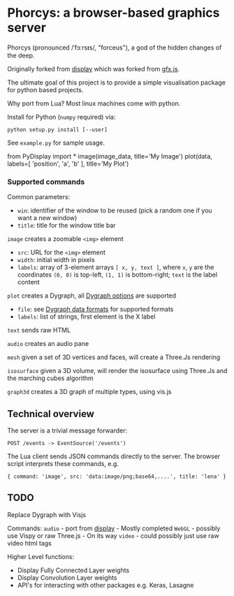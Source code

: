 # Phorcys: a browser-based graphics server
Phorcys (pronounced /ˈfɔːrsᵻs/, "forceus"), a god of the hidden changes of the deep.

Originally forked from [display](https://github.com/szym/display) which was forked from [gfx.js](https://github.com/clementfarabet/gfx.js/).

The ultimate goal of this project is to provide a simple visualisation package for python based projects.

Why port from Lua?
Most linux machines come with python.


Install for Python (`numpy` required) via:

    python setup.py install [--user]

See `example.py` for sample usage.

from PyDisplay import *
image(image_data, title='My Image')
plot(data, labels=[ 'position', 'a', 'b' ], title='My Plot')

### Supported commands

Common parameters:
  - `win`: identifier of the window to be reused (pick a random one if you want a new window)
  - `title`: title for the window title bar

`image` creates a zoomable `<img>` element
  - `src`: URL for the `<img>` element
  - `width`: initial width in pixels
  - `labels`: array of 3-element arrays `[ x, y, text ]`, where `x`, `y` are the coordinates
    `(0, 0)` is top-left, `(1, 1)` is bottom-right; `text` is the label content

`plot` creates a Dygraph, all [Dygraph options](http://dygraphs.com/options.html) are supported
  - `file`: see [Dygraph data formats](http://dygraphs.com/data.html) for supported formats
  - `labels`: list of strings, first element is the X label

`text` sends raw HTML

`audio` creates an audio pane

`mesh` given a set of 3D vertices and faces, will create a Three.Js rendering

`isosurface` given a 3D volume, will render the isosurface using Three.Js and the marching cubes algorithm

`graph3d` creates a 3D graph of multiple types, using vis.js

## Technical overview

The server is a trivial message forwarder:

    POST /events -> EventSource('/events')

The Lua client sends JSON commands directly to the server. The browser script
interprets these commands, e.g.

    { command: 'image', src: 'data:image/png;base64,....', title: 'lena' }

## TODO

Replace Dygraph with Visjs

Commands:
`audio` - port from [display](https://github.com/szym/display) - Mostly completed
`WebGL` - possibly use Vispy or raw Three.js - On its way
`video` - could possibly just use raw video html tags

Higher Level functions:
   - Display Fully Connected Layer weights
   - Display Convolution Layer weights
   - API's for interacting with other packages e.g. Keras, Lasagne
